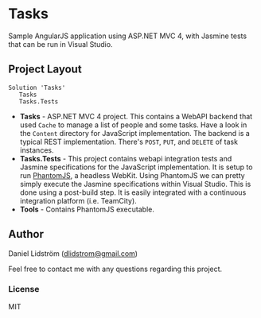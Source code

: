 # Tasks #

Sample AngularJS application using ASP.NET MVC 4, with Jasmine tests that can be run in Visual Studio.

## Project Layout ##
    Solution 'Tasks'
       Tasks
       Tasks.Tests

- **Tasks** - ASP.NET MVC 4 project. This contains a WebAPI backend that used `Cache` to manage a list of people and some tasks. Have a look in the `Content` directory for JavaScript implementation. The backend is a typical REST implementation. There's `POST`, `PUT`, and `DELETE` of task instances.
- **Tasks.Tests** - This project contains webapi integration tests and Jasmine specifications for the JavaScript implementation. It is setup to run [PhantomJS](http://phantomjs.org/), a headless WebKit. Using PhantomJS we can pretty simply execute the Jasmine specifications within Visual Studio. This is done using a post-build step. It is easily integrated with a continuous integration platform (i.e. TeamCity).
- **Tools** - Contains PhantomJS executable.

## Author ##
Daniel Lidström ([dlidstrom@gmail.com](mailto:dlidstrom@gmail.com))

Feel free to contact me with any questions regarding this project.

### License ###
MIT

